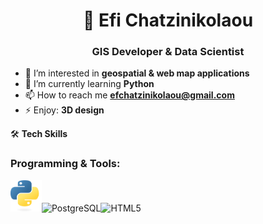 <h1 align="center">👋 Efi Chatzinikolaou</h1>
<h3 align="center">GIS Developer & Data Scientist</h3>

<p></p>

- 👀 I’m interested in **geospatial & web map applications**
- 🌱 I’m currently learning **Python**
- 📫 How to reach me **efchatzinikolaou@gmail.com**
- ⚡ Enjoy: **3D design** 
  
🛠️ **Tech Skills**
<h3 align="left">Programming & Tools:</h3>

<img src="./images/Python-logo.png" alt="Python"  title="Python" width="50" height="50"><img src="https://upload.wikimedia.org/wikipedia/commons/2/29/Postgresql_elephant.svg" alt="PostgreSQL" title="PostgreSQL" width="50" height="50"><img src="https://upload.wikimedia.org/wikipedia/commons/6/61/HTML5_logo_and_wordmark.svg" alt="HTML5" title="HTML5" width="50" height="50">


<!---
efchatzinikolaou/efchatzinikolaou is a ✨ special ✨ repository because its `README.md` (this file) appears on your GitHub profile.
You can click the Preview link to take a look at your changes.
--->

